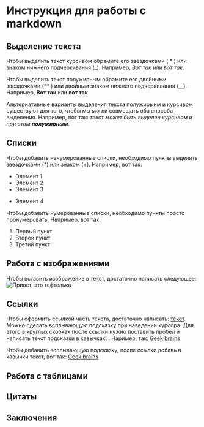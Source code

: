 # Инструкция для работы с markdown

## Выделение текста

Чтобы выделить текст курсивом обрамите его звездочками ( * ) или знаком нижнего подчеркивания (_). Например, *Вот так* или _вот так_.

Чтобы выделить текст полужирным обрамите его двойными звездочками (** ) или двойным знаком нижнего подчеркивания (__). Например, **Вот так** или __вот так__

Альтернативные варианты выделения текста полужирынм и курсивом существуют для того, чтобы мы могли совмещать оба способа выделения. Например, вот так: _текст может быть выделен курсивом и при этом **полужирным**_.


## Списки
Чтобы добавить ненумерованные списки, необходимо пункты выделить звездочками (*) или знаком (+). Например, вот так:

* Элемент 1
* Элемент 2
* Элемент 3
+ Элемент 4

Чтобы добавить нумерованные списки, необходимо пункты просто пронумеровать. Нвпример, вот так:

1. Первый пункт
2. Второй пункт
3. Третий пункт


## Работа с изображениями
Чтобы вставить изображение в текст, достаточно написать следующее: ![Привет, это тефтелька](kotik.jpg)

## Ссылки
Чтобы оформить ссылкой часть текста, достаточно написать: [текст](ссылка). Можно сделать всплывающую подсказку при наведении курсора. Для этого в круглых скобках после ссылки нужно поставить пробел и написать текст подсказки в кавычках: [](). Наример, так:
[Geek brains](https://gb.ru/)

Чтобы добавить всплывающую подсказку, после ссылки добавь в кавычки текст, вот так: [Geek brains](https://gb.ru/ "Всплывающая подсказка")

## Работа с таблицами

## Цитаты

## Заключения